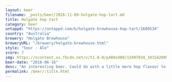 ```yaml
---
layout: beer
filename: _posts/beer/2016-11-09-holgate-hop-tart.md
title: Holgate hop tart
category: beer
untappd: "https://untappd.com/b/holgate-brewhouse-hop-tart/1600534"
country: "Australia"
brewery: "Holgate Brewhouse"
breweryURL: "/brewery/holgate-brewhouse.html"
style: "Sour - Ale"
score: 7
img: https://scontent.xx.fbcdn.net/v/t1.0-0/p480x480/13407034_10154200938858745_1959407752907879656_n.jpg?oh=a0f1c93d3ce961d874b710e6ab0ebeae&oe=5AAD960C
beer-date: "2016-06-16"
desc: "An interesting beer. Could do with a little more hop flavour to go with the sourness but refreshing as it is"
permalink: /beer/:title.html
---
```


